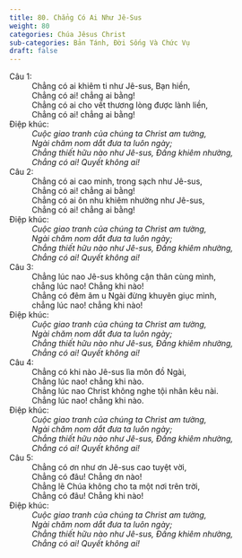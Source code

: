 ```yaml
---
title: 80. Chẳng Có Ai Như Jê-Sus
weight: 80
categories: Chúa Jêsus Christ
sub-categories: Bản Tánh, Đời Sống Và Chức Vụ
draft: false
---
```

<dl><dt>Câu 1:</dt><dd data-verse="1">Chẳng có ai khiêm ti như Jê-sus, Bạn hiền, <br/>Chẳng có ai! chẳng ai bằng! <br/>Chẳng có ai cho vết thương lòng được lành liền, <br/>Chẳng có ai! chẳng ai bằng! </dd><dt>Điệp khúc:</dt><dd data-chorus="1"><em>Cuộc giao tranh của chúng ta Christ am tường, <br/>Ngài chăm nom dắt đưa ta luôn ngày; <br/>Chẳng thiết hữu nào như Jê-sus, Đấng khiêm nhường, <br/>Chẳng có ai! Quyết không ai! </em></dd><dt>Câu 2:</dt><dd data-verse="2">Chẳng có ai cao minh, trong sạch như Jê-sus, <br/>Chẳng có ai! chẳng ai bằng! <br/>Chẳng có ai ôn nhu khiêm nhường như Jê-sus, <br/>Chẳng có ai! chẳng ai bằng! </dd><dt>Điệp khúc:</dt><dd data-chorus="1"><em>Cuộc giao tranh của chúng ta Christ am tường, <br/>Ngài chăm nom dắt đưa ta luôn ngày; <br/>Chẳng thiết hữu nào như Jê-sus, Đấng khiêm nhường, <br/>Chẳng có ai! Quyết không ai! </em></dd><dt>Câu 3:</dt><dd data-verse="3">Chẳng lúc nao Jê-sus không cận thân cùng mình, <br/>chẳng lúc nao! Chẳng khi nào! <br/>Chẳng có đêm âm u Ngài đừng khuyên giục mình, <br/>chẳng lúc nao! chẳng khi nào! </dd><dt>Điệp khúc:</dt><dd data-chorus="1"><em>Cuộc giao tranh của chúng ta Christ am tường, <br/>Ngài chăm nom dắt đưa ta luôn ngày; <br/>Chẳng thiết hữu nào như Jê-sus, Đấng khiêm nhường, <br/>Chẳng có ai! Quyết không ai! </em></dd><dt>Câu 4:</dt><dd data-verse="4">Chẳng có khi nào Jê-sus lìa môn đồ Ngài, <br/>Chẳng lúc nao! chẳng khi nào. <br/>Chẳng lúc nao Christ không nghe tội nhân kêu nài. <br/>Chẳng lúc nao! chẳng khi nào. </dd><dt>Điệp khúc:</dt><dd data-chorus="1"><em>Cuộc giao tranh của chúng ta Christ am tường, <br/>Ngài chăm nom dắt đưa ta luôn ngày; <br/>Chẳng thiết hữu nào như Jê-sus, Đấng khiêm nhường, <br/>Chẳng có ai! Quyết không ai! </em></dd><dt>Câu 5:</dt><dd data-verse="5">Chẳng có ơn như ơn Jê-sus cao tuyệt vời, <br/>Chẳng có đâu! Chẳng ơn nào! <br/>Chẳng lẽ Chúa không cho ta một nơi trên trời, <br/>Chẳng có đâu! Chẳng khi nào! </dd><dt>Điệp khúc:</dt><dd data-chorus="1"><em>Cuộc giao tranh của chúng ta Christ am tường, <br/>Ngài chăm nom dắt đưa ta luôn ngày; <br/>Chẳng thiết hữu nào như Jê-sus, Đấng khiêm nhường, <br/>Chẳng có ai! Quyết không ai! </em></dd></dl>